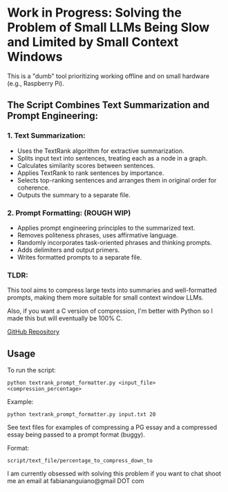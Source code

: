 # Work in Progress: Solving the Problem of Small LLMs Being Slow and Limited by Small Context Windows

This is a "dumb" tool prioritizing working offline and on small hardware (e.g., Raspberry Pi).

## The Script Combines Text Summarization and Prompt Engineering:

### 1. Text Summarization:
- Uses the TextRank algorithm for extractive summarization.
- Splits input text into sentences, treating each as a node in a graph.
- Calculates similarity scores between sentences.
- Applies TextRank to rank sentences by importance.
- Selects top-ranking sentences and arranges them in original order for coherence.
- Outputs the summary to a separate file.

### 2. Prompt Formatting: (ROUGH WIP)
- Applies prompt engineering principles to the summarized text.
- Removes politeness phrases, uses affirmative language.
- Randomly incorporates task-oriented phrases and thinking prompts.
- Adds delimiters and output primers.
- Writes formatted prompts to a separate file.

### TLDR:
This tool aims to compress large texts into summaries and well-formatted prompts, making them more suitable for small context window LLMs.

Also, if you want a C version of compression, I'm better with Python so I made this but will eventually be 100% C.

[GitHub Repository](https://github.com/tunahorse/TextRank_local_text_summarizer)

## Usage

To run the script:

```
python textrank_prompt_formatter.py <input_file> <compression_percentage>
```

Example:
```
python textrank_prompt_formatter.py input.txt 20
```

See text files for examples of compressing a PG essay and a compressed essay being passed to a prompt format (buggy).

Format:
```
script/text_file/percentage_to_compress_down_to
```

I am currently obsessed with solving this problem if you want to chat shoot me an email at fabiananguiano@gmail DOT com 
